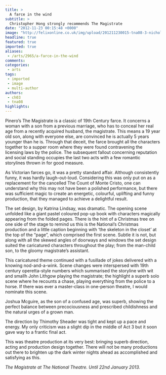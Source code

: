```yaml
---
title: >
  A farce in the wind
subtitle: >
  Christopher Hong strongly recommends The Magistrate
date: "2012-11-23 00:15:48 +0000"
image: "http://felixonline.co.uk/img/upload/201211230015-tna08-3-nicholas-burns-(captain-horace-vale)-and-christina-cole-(charlotte)-1..jpg"
headline: true
featured: true
imported: true
aliases:
 - /arts/2965/a-farce-in-the-wind
comments:
categories:
 - arts
tags:
 - imported
 - image
 - multi-author
authors:
 - ch03
 - tna08
highlights:
---
```


Pinero’s The Magistrate is a classic of 19th Century farce. It concerns a woman with a son from a previous marriage, who has to conceal her real age from a recently acquired husband, the magistrate. This means a 19 year old son, along with everyone else, are convinced he is actually 5 years younger than he is. Through that deceit, the farce brought all the characters together to a supper room where they were found contravening the licensing laws by the police. The subsequent fallout concerning reputation and social standing occupies the last two acts with a few romantic storylines thrown in for good measure.

As Victorian farces go, it was a pretty standard affair. Although consistently funny, it was hardly laugh-out-loud. Considering this was only put on as a replacement for the cancelled The Count of Monte Cristo, one can understand why this may not have been a polished performance, but there was sufficient magic to create an energetic, colourful, uplifting and funny production, that they managed to achieve a delightful result.

The set design, by Katrina Lindsay, was dramatic. The opening scene unfolded like a giant pastel coloured pop-up book with characters magically appearing from the folded pages. There is the hint of a Christmas tree on one side of the stage to remind us this is the National’s Christmas production and a little caption beginning with ‘the skeleton in the closet’ at the top of the “page”, which comprised the first scene. Subtle it is not, but along with all the skewed angles of doorways and windows the set design suited the caricatured characters throughout the play; from the man-child son, to the gloomy magistrate’s assistant.

This caricatured theme continued with a fusillade of jokes delivered with a knowing nod-and-a-wink. Scene changes were interspersed with 19th century operetta-style numbers which summarised the storyline with wit and smallh John Lithgow playing the magistrate; the highlight a superb solo scene where he recounts a chase, playing everything from the police to a horse. If there was ever a master-class in one-person theatre, I would nominate this scene.

Joshua Mcguire, as the son of a confused age, was superb, showing the perfect balance between precociousness and prescribed childishness and the natural urges of a grown man.

The direction by Thimothy Sheader was tight and kept up a pace and energy. My only criticism was a slight dip in the middle of Act 3 but it soon gave way to a frantic final act.

This was theatre production at its very best: bringing superb direction, acting and production design together. There will not be many productions out there to brighten up the dark winter nights ahead as accomplished and satisfying as this.

_The Magistrate at The National Theatre. Until 22nd January 2013._
